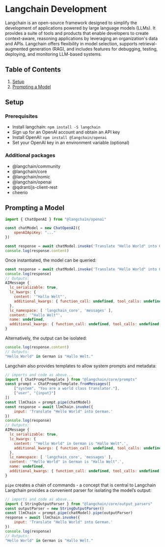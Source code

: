 # Langchain Development

Langchain is an open-source framework designed to simplify the development of applications powered by large language models (LLMs). It provides a suite of tools and products that enable developers to create context-aware, reasoning applications by leveraging an organization's data and APIs. Langchain offers flexibility in model selection, supports retrieval-augmented generation (RAG), and includes features for debugging, testing, deploying, and monitoring LLM-based systems.

## Table of Contents

1. [Setup](#setup)
2. [Prompting a Model](#prompting-a-model)

## Setup

### Prerequisites

- Install langchain: `npm install -S langchain`
- Sign up for an OpenAI account and obtain an API key
- Install OpenAI: `npm install @langchain/openai`
- Set your OpenAI key in an environment variable (optional)

### Additional packages
- @langchain/community
- @langchain/core
- @langchain/nomic
- @langchain/openai
- @qdrant/js-client-rest
- cheerio

## Prompting a Model
``` js linenums="1"
import { ChatOpenAI } from "@langchain/openai"

const chatModel = new ChatOpenAI({
    openAIApiKey: "..."
})

const response = await chatModel.invoke('Translate "Hello World" into German.')
console.log(response.content)
```

Once instantiated, the model can be queried:
``` js linenums="1"
const response = await chatModel.invoke('Translate "Hello World" into German.')
console.log(response)
// Outputs:
AIMessage {
  lc_serializable: true,
  lc_kwargs: {
    content: '"Hallo Welt"',
    additional_kwargs: { function_call: undefined, tool_calls: undefined }
  },
  lc_namespace: [ 'langchain_core', 'messages' ],
  content: '"Hallo Welt"',
  name: undefined,
  additional_kwargs: { function_call: undefined, tool_calls: undefined }
}
```

Alternatively, the output can be isolated:
``` js linenums="1"
console.log(response.content)
// Outputs:
"Hello World" in German is "Hallo Welt."
```

Langchain also provides templates to allow system prompts and metadata:
``` js linenums="1"
// imports and code as above...
import { ChatPromptTemplate } from "@langchain/core/prompts"
const prompt = ChatPromptTemplate.fromMessages([
    ["system", "You are a world class translator."],
    ["user", "{input}"]
])
const llmChain = prompt.pipe(chatModel)
const response = await llmChain.invoke({
    input: 'Translate "Hello World" into German.'
})
console.log(response)
// Outputs:
AIMessage {
  lc_serializable: true,
  lc_kwargs: {
    content: '"Hello World" in German is "Hallo Welt".',
    additional_kwargs: { function_call: undefined, tool_calls: undefined }
  },
  lc_namespace: [ 'langchain_core', 'messages' ],
  content: '"Hello World" in German is "Hallo Welt".',
  name: undefined,
  additional_kwargs: { function_call: undefined, tool_calls: undefined }
}
```

`pipe` creates a chain of commands - a concept that is central to Langchain
Langchain provides a convenient parser for isolating the model’s output:
``` js linenums="1"
// imports and code as above...
import { StringOutputParser } from "@langchain/core/output_parsers"
const outputParser = new StringOutputParser()
const llmChain = prompt.pipe(chatModel).pipe(outputParser)
response = await llmChain.invoke({
    input: 'Translate "Hello World" into German.'
})
console.log(response)
// Outputs:
"Hello World" in German is "Hallo Welt."
```

